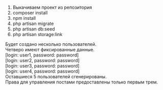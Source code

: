 1. Выкачиваем проект из репозитория
2. composer install
3. npm install
4. php artisan migrate
5. php artisan db:seed
6. php artisan storage:link

Будет создано несколько пользователей.<br>
Четверо имеют фиксированные данные.<br>
[login: user1, password: password]<br>
[login: user2, password: password]<br>
[login: user3, password: password]<br>
[login: user4, password: password]<br>
Оставшиеся 5 пользователей сгенерированы.<br>
Права для управления постами предоставлены только первым трем.
